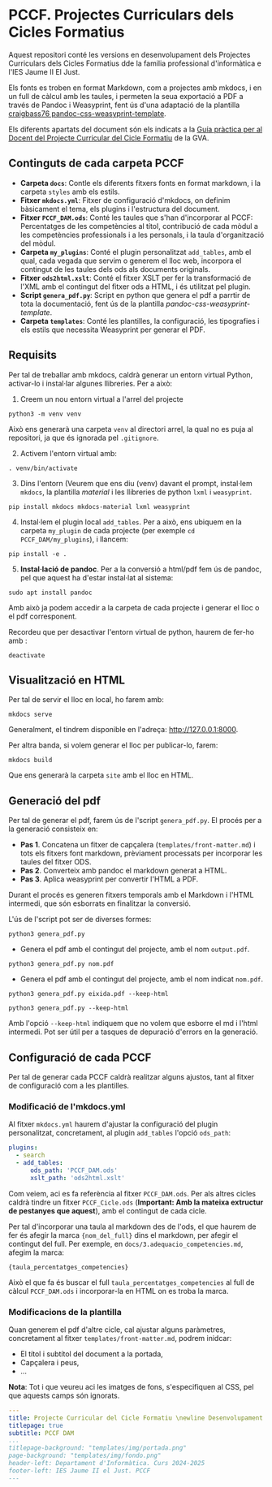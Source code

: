 # PCCF. Projectes Curriculars dels Cicles Formatius

Aquest repositori conté les versions en desenvolupament dels Projectes Curriculars dels Cicles Formatius dde la familia professional d'informàtica e l'IES Jaume II El Just.

Els fonts es troben en format Markdown, com a projectes amb mkdocs, i en un full de càlcul amb les taules, i permeten la seua exportació a PDF a través de Pandoc i Weasyprint, fent ús d'una adaptació de la plantilla [craigbass76
pandoc-css-weasyprint-template](https://github.com/craigbass76/pandoc-css-weasyprint-template).

Els diferents apartats del document són els indicats a la [Guía pràctica per al Docent del Projecte Curricular del Cicle Formatiu](https://ceice.gva.es/documents/388109149/390831792/PCCF_Guia_Practica_Docent_VAL.pdf/2d92fe72-8d77-af2a-d24f-88268618d53f?t=1741783859139) de la GVA.

## Continguts de cada carpeta PCCF

* **Carpeta `docs`**: Contle els diferents fitxers fonts en format markdown, i la carpeta `styles` amb els estils.
* **Fitxer `mkdocs.yml`**: Fitxer de configuració d'mkdocs, on definim bàsicament el tema, els plugins i l'estructura del document. 
* **Fitxer `PCCF_DAM.ods`**: Conté les taules que s'han d'incorporar al PCCF: Percentatges de les competències al títol, contribució de cada mòdul a les competències professionals i a les personals, i la taula d'organització del mòdul.
* **Carpeta `my_plugins`**: Conté el plugin personalitzat `add_tables`, amb el qual, cada vegada que servim o generem el lloc web, incorpora el contingut de les taules dels ods als documents originals.
* **Fitxer `ods2html.xslt`**: Conté el fitxer XSLT per fer la transformació de l'XML amb el contingut del fitxer ods a HTML, i és utilitzat pel plugin.
* **Script `genera_pdf.py`**: Script en python que genera el pdf a parrtir de tota la documentació, fent ús de la plantilla *pandoc-css-weasyprint-template*.
* **Carpeta `templates`**: Conté les plantilles, la configuració, les tipografies i els estils que necessita Weasyprint per generar el PDF.

## Requisits

Per tal de treballar amb mkdocs, caldrà generar un entorn virtual Python, activar-lo i instal·lar algunes llibreries. Per a això:

1. Creem un nou entorn virtual a l'arrel del projecte

```
python3 -m venv venv
```
Això ens generarà una carpeta `venv` al directori arrel, la qual no es puja al repositori, ja que és ignorada pel `.gitignore`.

2. Activem l'entorn virtual amb:

```
. venv/bin/activate
```

3. Dins l'entorn (Veurem que ens diu (venv) davant el prompt, instal·lem `mkdocs`, la plantilla *material* i les llibreries de python `lxml` i `weasyprint`.

```
pip install mkdocs mkdocs-material lxml weasyprint
```

4. Instal·lem el plugin local `add_tables`. Per a això, ens ubiquem en la carpeta `my_plugin` de cada projecte (per exemple `cd PCCF_DAM/my_plugins`), i llancem:

```
pip install -e .
```

5. **Instal·lació de pandoc**. Per a la conversió a html/pdf fem ús de pandoc, pel que aquest ha d'estar instal·lat al sistema:

```
sudo apt install pandoc
```

Amb això ja podem accedir a la carpeta de cada projecte i generar el lloc o el pdf corresponent.

Recordeu que per desactivar l'entorn virtual de python, haurem de fer-ho amb :

```
deactivate
```

## Visualització en HTML

Per tal de servir el lloc en local, ho farem amb:

```
mkdocs serve
```

Generalment, el tindrem disponible en l'adreça: http://127.0.0.1:8000.

Per altra banda, si volem generar el lloc per publicar-lo, farem:

```
mkdocs build
```

Que ens generarà la carpeta `site` amb el lloc en HTML.


## Generació del pdf

Per tal de generar el pdf, farem ús de l'script `genera_pdf.py`. El procés per a la generació consisteix en:

* **Pas 1**. Concatena un fitxer de capçalera (`templates/front-matter.md`) i tots els fitxers font markdown, prèviament processats per incorporar les taules del fitxer ODS.
* **Pas 2**. Converteix amb pandoc el markdown generat a HTML.
* **Pas 3**. Aplica weasyprint per convertir l'HTML a PDF.

Durant el procés es generen fitxers temporals amb el Markdown i l'HTML intermedi, que són esborrats en finalitzar la conversió.

L'ús de l'script pot ser de diverses formes:


```
python3 genera_pdf.py
```

* Genera el pdf amb el contingut del projecte, amb el nom `output.pdf`.


```
python3 genera_pdf.py nom.pdf
```

* Genera el pdf amb el contingut del projecte, amb el nom indicat `nom.pdf`.

```
python3 genera_pdf.py eixida.pdf --keep-html
```

```
python3 genera_pdf.py --keep-html
```

Amb l'opció `--keep-html` indiquem que no volem que esborre el md i l'html intermedi. Pot ser útil per a tasques de depuració d'errors en la generació.

## Configuració de cada PCCF

Per tal de generar cada PCCF caldrà realitzar alguns ajustos, tant al fitxer de configuració com a les plantilles.

### Modificació de l'mkdocs.yml

Al fitxer `mkdocs.yml` haurem d'ajustar la configuració del plugin personalitzat, concretament, al plugin `add_tables` l'opció `ods_path`:

```yaml
plugins:
  - search
  - add_tables:
      ods_path: 'PCCF_DAM.ods'
      xslt_path: 'ods2html.xslt'
```

Com veiem, aci es fa referència al fitxer `PCCF_DAM.ods`. Per als altres cicles caldrà tindre un fitxer `PCCF_Cicle.ods` (**Important: Amb la mateixa extructur de pestanyes que aquest**), amb el contingut de cada cicle.

Per tal d'incorporar una taula al markdown des de l'ods, el que haurem de fer és afegir la marca `{nom_del_full}` dins el markdown, per afegir el contingut del full. Per exemple, en `docs/3.adequacio_competencies.md`, afegim la marca:

```
{taula_percentatges_competencies}
```

Això el que fa és buscar el full `taula_percentatges_competencies` al full de càlcul `PCCF_DAM.ods` i incorporar-la en HTML on es troba la marca.

### Modificacions de la plantilla 

Quan generem el pdf d'altre cicle, cal ajustar alguns paràmetres, concretament al fitxer `templates/front-matter.md`, podrem inidcar:

* El títol i subtítol del document a la portada,
* Capçalera i peus,
* ...

**Nota**: Tot i que veureu aci les imatges de fons, s'especifiquen al CSS, pel que aquests camps són ignorats.


```yaml
---
title: Projecte Curricular del Cicle Formatiu \newline Desenvolupament d'Aplicacions Multiplataforma
titlepage: true
subtitle: PCCF DAM
...
titlepage-background: "templates/img/portada.png"
page-background: "templates/img/fondo.png"
header-left: Departament d'Informàtica. Curs 2024-2025
footer-left: IES Jaume II el Just. PCCF
---
```